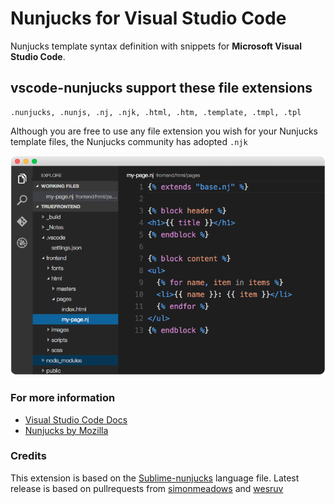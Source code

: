# Nunjucks for Visual Studio Code
Nunjucks template syntax definition with snippets for **Microsoft Visual Studio Code**.

## vscode-nunjucks support these file extensions
```
.nunjucks, .nunjs, .nj, .njk, .html, .htm, .template, .tmpl, .tpl
```

Although you are free to use any file extension you wish for your Nunjucks template files, the Nunjucks community has adopted `.njk`


![Nunjucks example in Code](images/vscode-nunjucks.png)

### For more information
* [Visual Studio Code Docs](https://code.visualstudio.com/docs)
* [Nunjucks by Mozilla](https://mozilla.github.io/nunjucks/)

### Credits
This extension is based on the [Sublime-nunjucks](https://github.com/mogga/sublime-nunjucks) language file. Latest release is based on pullrequests from 
[simonmeadows](https://github.com/simonmeadows) and 
[wesruv](https://github.com/wesruv)